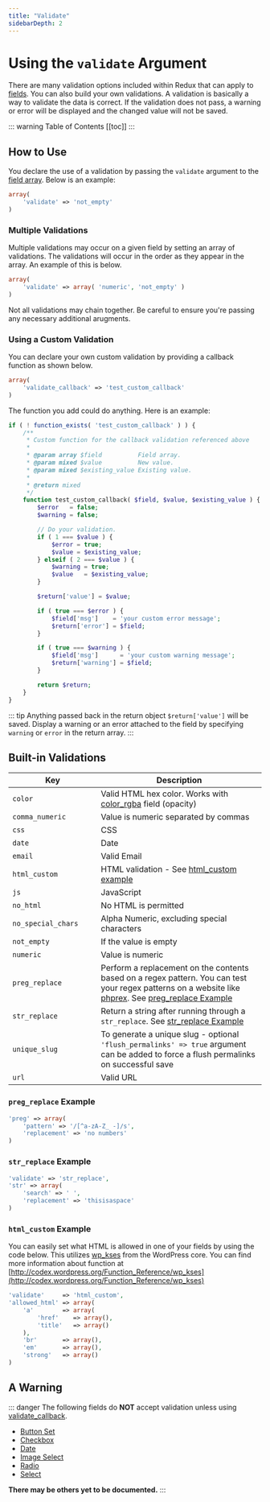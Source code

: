 ```yaml
---
title: "Validate"
sidebarDepth: 2
---
```


# Using the `validate` Argument

There are many validation options included within Redux that can apply to [fields](../objects/field.md). You can 
also build your own validations. A validation is basically a way to validate the data is correct. If the validation
does not pass, a warning or error will be displayed and the changed value will not be saved.

::: warning Table of Contents
[[toc]]
:::

## How to Use
You declare the use of a validation by passing the `validate` argument to the [field array](../objects/field.md).
Below is an example:
 
```php
array(
    'validate' => 'not_empty'
)
```

### Multiple Validations

Multiple validations may occur on a given field by setting an array of validations. The validations will
occur in the order as they appear in the array. An example of this is below.
```php
array(
    'validate' => array( 'numeric', 'not_empty' )
)
```

Not all validations may chain together. Be careful to ensure you're passing any necessary additional arugments.


### Using a Custom Validation

You can declare your own custom validation by providing a callback function as shown below.

```php
array(
    'validate_callback' => 'test_custom_callback'
)
```

The function you add could do anything. Here is an example:
```php
if ( ! function_exists( 'test_custom_callback' ) ) {
	/**
	 * Custom function for the callback validation referenced above
	 *
	 * @param array $field          Field array.
	 * @param mixed $value          New value.
	 * @param mixed $existing_value Existing value.
	 *
	 * @return mixed
	 */
	function test_custom_callback( $field, $value, $existing_value ) {
		$error   = false;
		$warning = false;

		// Do your validation.
		if ( 1 === $value ) {
			$error = true;
			$value = $existing_value;
		} elseif ( 2 === $value ) {
			$warning = true;
			$value   = $existing_value;
		}

		$return['value'] = $value;

		if ( true === $error ) {
			$field['msg']    = 'your custom error message';
			$return['error'] = $field;
		}

		if ( true === $warning ) {
			$field['msg']      = 'your custom warning message';
			$return['warning'] = $field;
		}

		return $return;
	}
}
```

::: tip
Anything passed back in the return object `$return['value']` will be saved. Display a warning or an error
attached to the field by specifying `warning` or `error` in the return array.
:::

## Built-in Validations

|<div style="width:160px;">Key</div>| Description                                                                                                                                                                                                          |
|--|----------------------------------------------------------------------------------------------------------------------------------------------------------------------------------------------------------------------|
|`color`| Valid HTML hex color. Works with [color_rgba](../../core-fields/color-rgba.md) field (opacity)                                                                                                                       |
|`comma_numeric`| Value is numeric separated by commas                                                                                                                                                                                 |
|`css`| CSS                                                                                                                                                                                                                  |
|`date`| Date                                                                                                                                                                                                                 |
|`email`| Valid Email                                                                                                                                                                                                          |
|`html_custom`| HTML validation - See [html_custom example](validate.md#html-custom-example)                                                                                                                                         |
|`js`| JavaScript                                                                                                                                                                                                           |
|`no_html`| No HTML is permitted                                                                                                                                                                                                 |
|`no_special_chars`| Alpha Numeric, excluding special characters                                                                                                                                                                          |
|`not_empty`| If the value is empty                                                                                                                                                                                                |
|`numeric`| Value is numeric                                                                                                                                                                                                     |
|`preg_replace`| Perform a replacement on the contents based on a regex pattern. You can test your regex patterns on a website like [phprex](https://phphub.net/regex/). See [preg_replace Example](validate.md#preg-replace-example) |
|`str_replace`| Return a string after running through a `str_replace`. See [str_replace Example](validate.md#str-replace-example)                                                                                                    |
|`unique_slug`| To generate a unique slug - optional `'flush_permalinks' => true` argument can be added to force a flush permalinks on successful save                                                                               |
|`url`| Valid URL                                                                                                                                                                                                            |


### `preg_replace` Example

```php    'validate' => 'preg_replace',
'preg' => array(
    'pattern' => '/[^a-zA-Z_ -]/s', 
    'replacement' => 'no numbers'
)
```


### `str_replace` Example

```php    
'validate' => 'str_replace',
'str' => array(
    'search' => ' ', 
    'replacement' => 'thisisaspace'
)
```


### `html_custom` Example

You can easily set what HTML is allowed in one of your fields by using the code below. This utilizes 
[wp_kses](http://codex.wordpress.org/Function_Reference/wp_kses) from the WordPress core. You can find more information 
about function at [http://codex.wordpress.org/Function_Reference/wp_kses](http://codex.wordpress.org/Function_Reference/wp_kses)

```php    
'validate'     => 'html_custom',
'allowed_html' => array( 
    'a'        => array( 
        'href'    => array(), 
        'title'   => array() 
    ), 
    'br'       => array(), 
    'em'       => array(), 
    'strong'   => array() 
)
```



## A Warning
::: danger
The following fields do **NOT** accept validation unless using [validate_callback](validate.md#using-a-custom-validation).

- [Button Set](../../core-fields/button-set.md)
- [Checkbox](../../core-fields/checkbox.md)
- [Date](../../core-fields/date.md)
- [Image Select](../../core-fields/image-select.md)
- [Radio](../../core-fields/radio.md)
- [Select](../../core-fields/select.md)

**There may be others yet to be documented.**
:::
